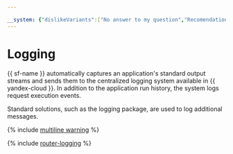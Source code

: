 ```yaml
---

__system: {"dislikeVariants":["No answer to my question","Recomendations didn't help","The content doesn't match title","Other"]}
---
```

# Logging

{{ sf-name }} automatically captures an application's standard output streams and sends them to the centralized logging system available in {{ yandex-cloud }}. In addition to the application run history, the system logs request execution events.

Standard solutions, such as the logging package, are used to log additional messages.

{% include [multiline warning](../../../_includes/functions/multiline.md) %}

{% include [router-logging](../../../_includes/functions/router-logging.md) %}

